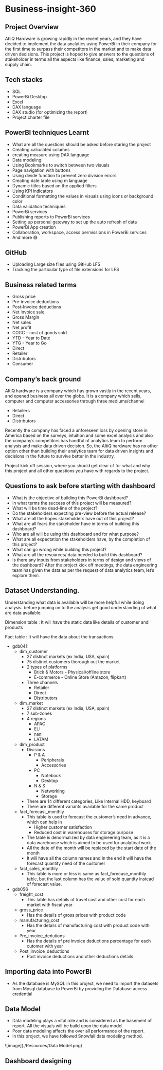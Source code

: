 # Business-insight-360
## Project Overview
AtliQ Hardware is growing rapidly in the recent years, and they have decided to implement the data analytics using PowerBi in their company for the first time to surpass their competitors in the market and to make data driven decisions. This project is hoped to give answers to the questions of stakeholder in terms all the aspects like finance, sales, marketing and supply chain.
## Tech stacks
+ SQL
+ PowerBi Desktop
+ Excel
+ DAX language
+ DAX studio (for optimizing the report)
+ Project charter file
## PowerBI techniques Learnt
+ What are all the questions should be asked before staring the project
+ Creating calculated columns
+ creating measure using DAX language
+ Data modeling
+ Using Bookmarks to switch between two visuals
+ Page navigation with buttons
+ Using divide function to prevent zero division errors
+ Creating date table using m language
+ Dynamic titles based on the applied filters
+ Using KPI indicators
+ Conditional formatting the values in visuals using icons or background color
+ Data validation techniques
+ PowerBi services
+ Publishing reports to PowerBi services
+ Setting up personal gateway to set up the auto refresh of data
+ PowerBi App creation
+ Collaboration, workspace, access permissions in PowerBi services
+ And more 😅
## GitHub
+ Uploading Large size files using GitHub LFS
+ Tracking the particular type of file extensions for LFS
## Business related terms
+ Gross price
+ Pre-invoice deductions
+ Post-Invoice deductions
+ Net Invoice sale
+ Gross Margin
+ Net sales
+ Net profit
+ COGC - cost of goods sold
+ YTD - Year to Date
+ YTG - Year to Go
+ Direct
+ Retailer
+ Distributors
+ Consumer
## Company’s back ground
AltiQ hardware is a company which has grown vastly in the recent years, and opened business all over the globe. It is a company which sells, computer and computer accessories through three mediums/channel

+ Retailers
+ Direct
+ Distributors
  
Recently the company has faced a unforeseen loss by opening store in America based on the surveys, intuition and some excel analysis and also the company’s competitors has handful of analytics team to perform analysis and make data driven decision. So, the AltiQ hardware has no other option other than building their analytics team for data driven insights and decisions in the future to survive better in the industry.

Project kick off session, where you should get clear of for what and why this project and all other questions you have with regards to the project.
## Questions to ask before starting with dashboard
+ What is the objective of building this PowerBi dashboard?
+ In what terms the success of this project will be measured?
+ What will be time dead-line of the project?
+ Do the stakeholders expecting pre-view before the actual release?
+ What are all the hopes stakeholders have out of this project?
+ What are all fears the stakeholder have in terms of building this dashboard?
+ Who are all will be using this dashboard and for what purpose?
+ What are all expectation the stakeholders have, by the completion of this project?
+ What can go wrong while building this project?
+ What are all the resources/ data needed to build this dashboard?
+ Is there any inputs from stakeholders in terms of design and views of the dashboard?
After the project kick off meetings, the data engineering team has given the data as per the request of data analytics team, let’s explore them.
## Dataset Understanding.
Understanding what data is available will be more helpful while doing analysis. before jumping on to the analysis get good understanding of what are data available.

Dimension table : It will have the static data like details of customer and products

Fact table : It will have the data about the transactions
- gdb041:
  - dim_customer
    - 27 distinct markets (ex India, USA, spain)
    - 75 distinct customers thorough out the market
    - 2 types of platforms
      - Brick & Motors - Physical/offline store
      - E-commerce - Online Store (Amazon, flipkart)
    - Three channels
      - Retailer
      - Direct
      - Distributors
  - dim_market
    - 27 distinct markets (ex India, USA, spain)
    - 7 sub-zones
    - 4 regions
      - APAC
      - EU
      - nan
      - LATAM
  - dim_product
    - Divisions
      - P & A
        - Peripherals
        - Accessories
      - PC
        - Notebook
        - Desktop
      - N & S
        - Networking
        - Storage
    - There are 14 different categories, Like Internal HDD, keyboard
    - There are different variants available for the same product
  - fact_forecast_monthly
    - This table is used to forecast the customer’s need in advance, which can help in
      - Higher customer satisfaction
      - Reduced cost in warehouses for storage purpose
    - The table is denormalized by data engineering team, as it is a data warehouse which is aimed to be used for analytical work.
    - All the date of the month will be replaced by the start date of the month
    - It will have all the column names and in the end it will have the forecast quantity need of the customer
  - fact_sales_monthly
    - This table is more or less is same as fact_forecase_monthly table, but the last column has the value of sold quantity instead of forecast value.
- gdb056
  - freight_cost
    - This table has details of travel cost and other cost for each market with fiscal year
  - gross_price
    - Has the details of gross prices with product code
  - manufacturing_cost
    - Has the details of manufacturing cost with product code with year
  - Pre_invoice_dedutions
    - Has the details of pre invoice deductions percentage for each cutomer with year
  - Post_invoice_deductions
    - Post invoice deductions and other deductions details
## Importing data into PowerBi
+ As the database is MySQL in this project, we need to import the datasets from Mysql database to PowerBi by providing the Database access credential
## Data Model
+ Data modeling plays a vital role and is considered as the basement of report. All the visuals will be build upon the data model.
+ Poor data modeling affects the over all performance of the report.
+ In this project, we have followed Snowfall data modeling method.

![image](./Resources/Data Model.png)
## Dashboard designing




